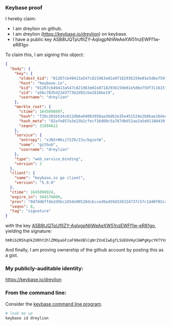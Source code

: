 ### Keybase proof

I hereby claim:

  * I am dreylion on github.
  * I am dreylion (https://keybase.io/dreylion) on keybase.
  * I have a public key ASB8tJQTpUfIIZY-AqlxgpNhWeAeXW51nzEWFf1w-eR81go

To claim this, I am signing this object:

```json
{
  "body": {
    "key": {
      "eldest_kid": "01207cb49413a547c821963e02a97182936159e01e5d6e759f311615fd70f9e47cd60a",
      "host": "keybase.io",
      "kid": "01207cb49413a547c821963e02a97182936159e01e5d6e759f311615fd70f9e47cd60a",
      "uid": "a56c7835d22d377362d92cbe2816be19",
      "username": "dreylion"
    },
    "merkle_root": {
      "ctime": 1645098897,
      "hash": "f20c381b534c622db6a64063958aa36d62e35e451524e2b8bae16dec9619782bc3c3ce454287fa9bdbf92a41abad655d92977888ae2b688ebdfe218a7f562b27",
      "hash_meta": "82afe857a3e23b2cfecf16d60c5a787db652ae2a5dd1180439f4d72bde107e17",
      "seqno": 21894612
    },
    "service": {
      "entropy": "xJN3+RKsjY2Z9/Z3x/bgzotW",
      "name": "github",
      "username": "dreylion"
    },
    "type": "web_service_binding",
    "version": 2
  },
  "client": {
    "name": "keybase.io go client",
    "version": "5.9.0"
  },
  "ctime": 1645098924,
  "expire_in": 504576000,
  "prev": "0d7dd6ffde2d5bc245de90528dcbcced9ad59d326324737c57c1d40f02ca1ead",
  "seqno": 8,
  "tag": "signature"
}
```

with the key [ASB8tJQTpUfIIZY-AqlxgpNhWeAeXW51nzEWFf1w-eR81go](https://keybase.io/dreylion), yielding the signature:

```
hKRib2R5hqhkZXRhY2hlZMOpaGFzaF90eXBlCqNrZXnEIwEgfLSUE6VHyCGWPgKpcYKTYVngHl1udZ8xFhX9cPnkfNYKp3BheWxvYWTESpcCCMQgDX3W/94tW8JF3pBSjcvM7ZrVnTJjJHN8V8HUDwLKHq3EIHrXY6H38NOxS5BOVPowoBwRN4m6YEwBdnaiVV25ZdWIAgHCo3NpZ8RAXYfZm7xxARVNJWRHqR955gFZ5z8b2WCCW8sAmE2OknS1aojNk2SHk3voHZZwYs4coTDLypbl0wFI516v0TNUAahzaWdfdHlwZSCkaGFzaIKkdHlwZQildmFsdWXEIHciJtOhtP+7l/6QF7RG/ClvwGS//POHxsMX/Ib4Vovfo3RhZ80CAqd2ZXJzaW9uAQ==

```

And finally, I am proving ownership of the github account by posting this as a gist.

### My publicly-auditable identity:

https://keybase.io/dreylion

### From the command line:

Consider the [keybase command line program](https://keybase.io/download).

```bash
# look me up
keybase id dreylion
```
